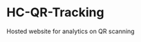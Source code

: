 <head>
<!-- Global site tag (gtag.js) - Google Analytics -->
<script async src="https://www.googletagmanager.com/gtag/js?id=G-XCPKCEX7WB"></script>
<script>
  window.dataLayer = window.dataLayer || [];
  function gtag(){dataLayer.push(arguments);}
  gtag('js', new Date());

  gtag('config', 'G-XCPKCEX7WB');
</script>
</head>

# HC-QR-Tracking
Hosted website for analytics on QR scanning
